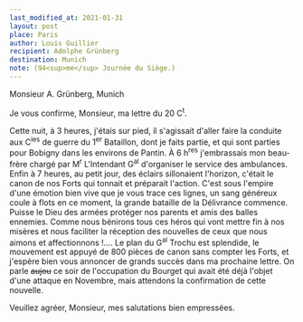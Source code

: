 ```yaml
---
last_modified_at: 2021-01-31
layout: post
place: Paris
author: Louis Guillier
recipient: Adolphe Grünberg
destination: Munich
note: (94<sup>me</sup> Journée du Siège.)
---
```


Monsieur A. Grünberg, Munich


Je vous confirme, Monsieur, ma lettre du 20 C<sup>t</sup>.

Cette nuit, à 3 heures, j'étais sur pied, il s'agissait d'aller faire la
conduite aux C<sup>ies</sup> de guerre du 1<sup>er</sup> Bataillon, dont je
faits partie, et qui sont parties pour Bobigny dans les environs de Pantin.
À 6 h<sup>res</sup> j'embrassais mon beau-frère chargé par
M<sup>r</sup> L'Intendant G<sup>al</sup> d'organiser le service des ambulances.
Enfin à 7 heures, au petit jour, des éclairs sillonaient l'horizon, c'était le
canon de nos Forts qui tonnait et préparait l'action.
C'est sous l'empire d'une émotion bien vive que je vous trace ces lignes, un
sang généreux coule à flots en ce moment, la grande bataille de la Délivrance
commence.
Puisse le Dieu des armées protéger nos parents et amis des balles ennemies.
Comme nous bénirons tous ces héros qui vont mettre fin à nos misères et nous
faciliter la réception des nouvelles de ceux que nous aimons et
affectionnons !....
Le plan du G<sup>al</sup> Trochu est splendide, le mouvement est appuyé de
800 pièces de canon sans compter les Forts, et j'espère bien vous annoncer de
grands succès dans ma prochaine lettre.
On parle <strike>aujou</strike> ce soir de l'occupation du Bourget qui avait
été déjà l'objet d'une attaque en Novembre, mais attendons la confirmation de
cette nouvelle.

Veuillez agréer, Monsieur, mes salutations bien empressées.
